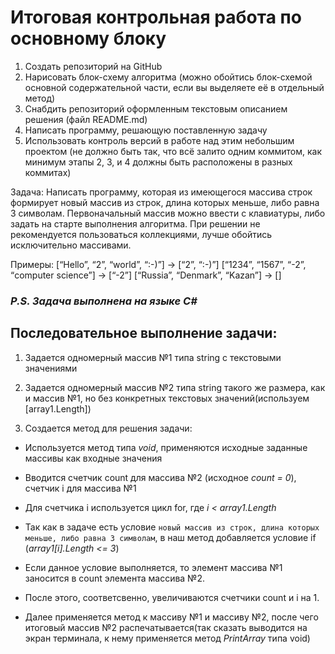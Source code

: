 # Итоговая контрольная работа по основному блоку

1. Создать репозиторий на GitHub
2. Нарисовать блок-схему алгоритма (можно обойтись блок-схемой основной содержательной части, если вы выделяете её в отдельный метод)
3. Снабдить репозиторий оформленным текстовым описанием решения (файл README.md)
4. Написать программу, решающую поставленную задачу
5. Использовать контроль версий в работе над этим небольшим проектом (не должно быть так, что всё залито одним коммитом, как минимум этапы 2, 3, и 4 должны быть расположены в разных коммитах)

Задача: Написать программу, которая из имеющегося массива строк формирует новый массив из строк, длина которых меньше, либо равна 3 символам. Первоначальный массив можно ввести с клавиатуры, либо задать на старте выполнения алгоритма. При решении не рекомендуется пользоваться коллекциями, лучше обойтись исключительно массивами.


Примеры:
[“Hello”, “2”, “world”, “:-)”] → [“2”, “:-)”]
[“1234”, “1567”, “-2”, “computer science”] → [“-2”]
[“Russia”, “Denmark”, “Kazan”] → []

### *P.S. Задача выполнена на языке C#*

## Последовательное выполнение задачи:

1. Задается одномерный массив №1 типа string с текстовыми значениями

2. Задается одномерный массив №2 типа string такого же размера, как и массив №1, но без конкретных текстовых значений(используем [array1.Length])

3. Создается метод для решения задачи:

* Используется метод типа *void*, применяются исходные заданные массивы как входные значения

* Вводится счетчик count для массива №2 (исходное *count = 0*), счетчик i для массива №1

* Для счетчика i используется цикл for, где *i < array1.Length*

* Так как в задаче есть условие ```новый массив из строк, длина которых меньше, либо равна 3 символам```, в наш метод добавляется условие if (*array1[i].Length <= 3*)

* Если данное условие выполняется, то элемент массива №1 заносится в count элемента массива №2.

* После этого, соответсвенно, увеличиваются счетчики count и i на 1.

* Далее применяется метод к массиву №1 и массиву №2, после чего итоговый массив №2 распечатывается(так сказать выводится на экран терминала, к нему применяется метод *PrintArray* типа void)




